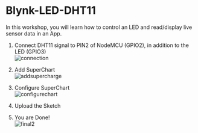 # Blynk-LED-DHT11

In this workshop, you will learn how to control an LED and read/display live sensor data in an App.<br>

1. Connect DHT11 signal to PIN2 of NodeMCU (GPIO2), in addition to the LED (GPIO3)<br>
![connection](https://user-images.githubusercontent.com/11530521/53097561-5d477580-3554-11e9-90b3-f7213133b9d1.png)

2. Add SuperChart<br>
![addsupercharge](https://user-images.githubusercontent.com/11530521/53097562-5de00c00-3554-11e9-9097-1f239db931cf.png)

3. Configure SuperChart<br>
![configurechart](https://user-images.githubusercontent.com/11530521/53097564-5de00c00-3554-11e9-8210-5f2060fe985f.png)

4. Upload the Sketch<br>

5. You are Done!<br>
![final2](https://user-images.githubusercontent.com/11530521/53097565-5e78a280-3554-11e9-82ed-84f003acdcb1.png)
